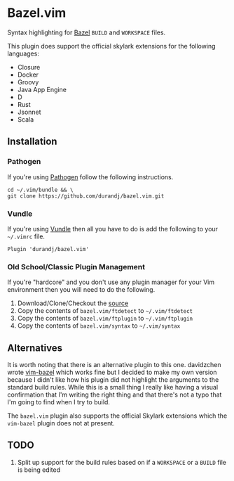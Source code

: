 # Bazel.vim

Syntax highlighting for [Bazel](http://bazel.io) `BUILD` and `WORKSPACE` files.

This plugin does support the official skylark extensions for the following languages:

* Closure
* Docker
* Groovy
* Java App Engine
* D
* Rust
* Jsonnet
* Scala

## Installation

### Pathogen

If you're using [Pathogen](https://github.com/tpope/vim-pathogen) follow the
following instructions.

	cd ~/.vim/bundle && \
	git clone https://github.com/durandj/bazel.vim.git

### Vundle

If you're using [Vundle](https://github.com/VundleVim/Vundle.vim) then all you
have to do is add the following to your `~/.vimrc` file.

	Plugin 'durandj/bazel.vim'

### Old School/Classic Plugin Management

If you're "hardcore" and you don't use any plugin manager for your Vim
environment then you will need to do the following.

1. Download/Clone/Checkout the [source](https://github.com/durandj/bazel.vim)
2. Copy the contents of `bazel.vim/ftdetect` to `~/.vim/ftdetect`
3. Copy the contents of `bazel.vim/ftplugin` to `~/.vim/ftplugin`
4. Copy the contents of `bazel.vim/syntax` to `~/.vim/syntax`

## Alternatives

It is worth noting that there is an alternative plugin to this one. davidzchen
wrote [vim-bazel](https://github.com/davidzchen/vim-bazel) which works fine
but I decided to make my own version because I didn't like how his plugin did
not highlight the arguments to the standard build rules. While this is a small
thing I really like having a visual confirmation that I'm writing the right
thing and that there's not a typo that I'm going to find when I try to build.

The `bazel.vim` plugin also supports the official Skylark extensions which
the `vim-bazel` plugin does not at present.

## TODO

1. Split up support for the build rules based on if a `WORKSPACE` or a `BUILD` file is being edited

